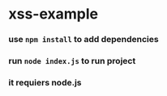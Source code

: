 # xss-example
### use ```npm install``` to add dependencies
### run ```node index.js``` to run project 
### it requiers node.js
